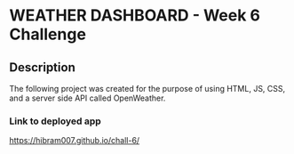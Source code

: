 # WEATHER DASHBOARD - Week 6 Challenge

## Description ##
The following project was created for the purpose of using  HTML, JS, CSS, and a server side API called OpenWeather.

### Link to deployed app ###
https://hibram007.github.io/chall-6/





